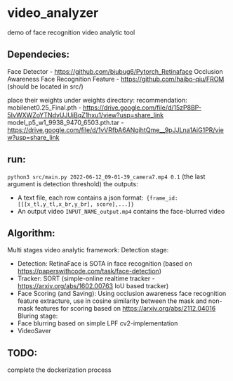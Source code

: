 # video_analyzer
demo of face recognition video analytic tool

## Dependecies:
Face Detector - https://github.com/biubug6/Pytorch_Retinaface
Occlusion Awareness Face Recognition Feature - https://github.com/haibo-qiu/FROM
(should be located in src/)

place their weights under weights directory:
recommendation: 
mobilenet0.25_Final.pth - https://drive.google.com/file/d/15zP8BP-5IvWXWZoYTNdvUJUiBqZ1hxu1/view?usp=share_link
model_p5_w1_9938_9470_6503.pth.tar - https://drive.google.com/file/d/1vVRfbA6ANqihtQme__9pJJLna1AiG1PR/view?usp=share_link

## run:
`python3 src/main.py 2022-06-12_09-01-39_camera7.mp4 0.1`
(the last argument is detection threshold)
the outputs:
  - A text file, each row contains a json format:` {frame_id:[[[x_tl,y_tl,x_br,y_br], score],...]}`
  - An output video `INPUT_NAME_output.mp4` contains the face-blurred video

## Algorithm:
Multi stages video analytic framework:
  Detection stage:
  - Detection:
      RetinaFace is SOTA in face recognition (based on https://paperswithcode.com/task/face-detection)
  - Tracker: 
      SORT (simple-online realtime tracker - https://arxiv.org/abs/1602.00763 IoU based tracker)
  - Face Scoring (and Saving): 
      Using occlusion awareness face recognition feature extracture, use in cosine similarity between the mask and non-mask features for scoring
      based on https://arxiv.org/abs/2112.04016
 Bluring stage:
   - Face blurring based on simple LPF cv2-implementation
   - VideoSaver
   
## TODO:
  complete the dockerization process
    
